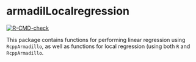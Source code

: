 # armadilLocalregression

  <!-- badges: start -->
  [![R-CMD-check](https://github.com/babichmorrowc/armadilLocalregression/actions/workflows/R-CMD-check.yaml/badge.svg)](https://github.com/babichmorrowc/armadilLocalregression/actions/workflows/R-CMD-check.yaml)
  <!-- badges: end -->

This package contains functions for performing linear regression using `RcppArmadillo`, as well as functions for local regression (using both `R` and `RcppArmadillo`.
